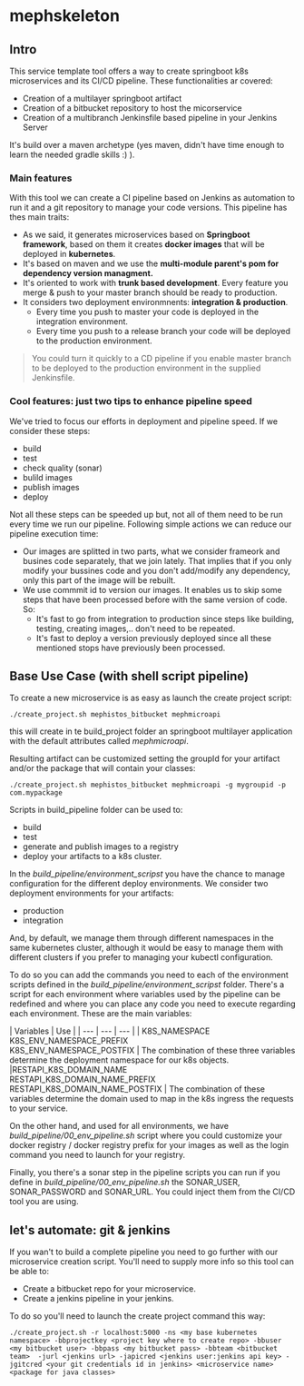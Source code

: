 # mephskeleton

## Intro

This service template tool offers a way to create springboot k8s microservices and its CI/CD pipeline. These functionalities ar covered:

* Creation of a multilayer springboot artifact
* Creation of a bitbucket repository to host the micorservice
* Creation of a multibranch Jenkinsfile based pipeline in your Jenkins Server

It's build over a maven archetype (yes maven, didn't have time enough to learn the needed gradle skills :) ). 

### Main features

With this tool we can create a CI pipeline based on Jenkins as automation to run it and a git repository to manage your code versions. This pipeline has thes main traits:

* As we said, it generates microservices based on **Springboot framework**, based on them it creates **docker images** that will be deployed in **kubernetes**.
* It's based on maven and we use the **multi-module parent's pom for dependency version managment.**
* It's oriented to work with **trunk based development**. Every feature you merge & push to your master branch should be ready to production. 
* It considers two deployment environmnents: **integration & production**. 
  * Every time you push to master your code is deployed in the integration environment.
  * Every time you push to a release branch your code will be deployed to the production environment.

> You could turn it quickly to a CD pipeline if you enable master branch to be deployed to the production environment
> in the supplied Jenkinsfile.

### Cool features: just two tips to enhance pipeline speed

We've tried to focus our efforts in deployment and pipeline speed. If we consider these steps:

* build
* test
* check quality (sonar)
* bulild images
* publish images
* deploy

Not all these steps can be speeded up but, not all of them need to be run every time we run our pipeline. Following simple actions we can reduce our pipeline execution time:
* Our images are splitted in two parts, what we consider frameork and busines code separately, that we join lately. That implies that if you only modify your bussines code and you don't add/modify any dependency, only this part of the image will be rebuilt.
* We use commmit id to version our images. It enables us to skip some steps that have been processed before with the same version of code. So:
  * It's fast to go from integration to production since steps like building, testing, creating images,.. don't need to be repeated.
  * It's fast to deploy a version previously deployed since all these mentioned stops have previously been processed.

## Base Use Case (with shell script pipeline)

To create a new microservice is as easy as launch the create project script:

`
 ./create_project.sh mephistos_bitbucket mephmicroapi
`

this will create in te build_project folder an springboot multilayer application with the default attributes called *mephmicroapi*.

Resulting artifact can be customized setting the groupId for your artifact and/or the package that will contain your classes:

`
 ./create_project.sh mephistos_bitbucket mephmicroapi -g mygroupid -p com.mypackage
`

Scripts in build_pipeline folder can be used to:

* build
* test
* generate and publish images to a registry
* deploy your artifacts to a k8s cluster.

In the *build_pipeline/environment_scripst* you have the chance to manage configuration for the different deploy environments. We consider two deployment environments for your artifacts: 

* production
* integration

And, by default, we manage them through different namespaces in the same kubernetes cluster, although it would be easy to manage them with different clusters if you prefer to managing your kubectl configuration. 

To do so you can add the commands you need to each of the environment scripts defined in the *build_pipeline/environment_scripst* folder. There's a script for each environment where variables used by the pipeline can be redefined and where you can place any code you need to execute regarding each environment. These are the main variables:


| Variables | Use |
| --- | --- | --- |
| K8S_NAMESPACE<br>K8S_ENV_NAMESPACE_PREFIX<br>K8S_ENV_NAMESPACE_POSTFIX | The combination of these three variables determine the deployment namespace for our k8s objects.
|RESTAPI_K8S_DOMAIN_NAME<br>RESTAPI_K8S_DOMAIN_NAME_PREFIX<br>RESTAPI_K8S_DOMAIN_NAME_POSTFIX | The combination of these variables determine the domain used to map in the k8s ingress the requests to your service.

On the other hand, and used for all environments, we have *build_pipeline/00_env_pipeline.sh* script where you could customize your docker registry / docker registry prefix for your images as well as the login command you need to launch for your registry.

Finally, you there's a sonar step in the pipeline scripts you can run if you define in *build_pipeline/00_env_pipeline.sh* the SONAR_USER, SONAR_PASSWORD and SONAR_URL. You could inject them from the CI/CD tool you are using.

## let's automate: git & jenkins

If you wan't to build a complete pipeline you need to go further with our microservice creation script. You'll need to supply more info so this tool can be able to:

* Create a bitbucket repo for your microservice.
* Create a jenkins pipeline in your jenkins.

To do so you'll need to launch the create project command this way:

`
./create_project.sh -r localhost:5000 -ns <my base kubernetes namespace> -bbprojectkey <project key where to create repo> -bbuser <my bitbucket user> -bbpass <my bitbucket pass> -bbteam <bitbucket team>  -jurl <jenkins url> -japicred <jenkins user:jenkins api key> -jgitcred <your git credentials id in jenkins> <microservice name> <package for java classes>
`
